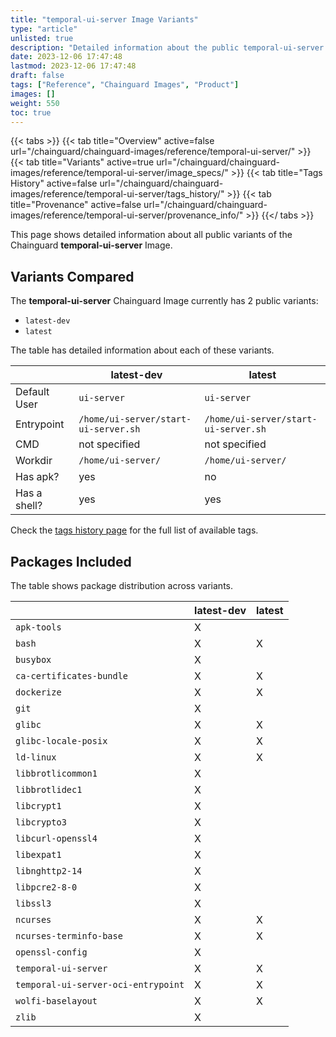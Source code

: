 ```yaml
---
title: "temporal-ui-server Image Variants"
type: "article"
unlisted: true
description: "Detailed information about the public temporal-ui-server Chainguard Image variants"
date: 2023-12-06 17:47:48
lastmod: 2023-12-06 17:47:48
draft: false
tags: ["Reference", "Chainguard Images", "Product"]
images: []
weight: 550
toc: true
---
```


{{< tabs >}}
{{< tab title="Overview" active=false url="/chainguard/chainguard-images/reference/temporal-ui-server/" >}}
{{< tab title="Variants" active=true url="/chainguard/chainguard-images/reference/temporal-ui-server/image_specs/" >}}
{{< tab title="Tags History" active=false url="/chainguard/chainguard-images/reference/temporal-ui-server/tags_history/" >}}
{{< tab title="Provenance" active=false url="/chainguard/chainguard-images/reference/temporal-ui-server/provenance_info/" >}}
{{</ tabs >}}

This page shows detailed information about all public variants of the Chainguard **temporal-ui-server** Image.

## Variants Compared
The **temporal-ui-server** Chainguard Image currently has 2 public variants: 

- `latest-dev`
- `latest`

The table has detailed information about each of these variants.

|              | latest-dev                           | latest                               |
|--------------|--------------------------------------|--------------------------------------|
| Default User | `ui-server`                          | `ui-server`                          |
| Entrypoint   | `/home/ui-server/start-ui-server.sh` | `/home/ui-server/start-ui-server.sh` |
| CMD          | not specified                        | not specified                        |
| Workdir      | `/home/ui-server/`                   | `/home/ui-server/`                   |
| Has apk?     | yes                                  | no                                   |
| Has a shell? | yes                                  | yes                                  |

Check the [tags history page](/chainguard/chainguard-images/reference/temporal-ui-server/tags_history/) for the full list of available tags.

## Packages Included
The table shows package distribution across variants.

|                                     | latest-dev | latest |
|-------------------------------------|------------|--------|
| `apk-tools`                         | X          |        |
| `bash`                              | X          | X      |
| `busybox`                           | X          |        |
| `ca-certificates-bundle`            | X          | X      |
| `dockerize`                         | X          | X      |
| `git`                               | X          |        |
| `glibc`                             | X          | X      |
| `glibc-locale-posix`                | X          | X      |
| `ld-linux`                          | X          | X      |
| `libbrotlicommon1`                  | X          |        |
| `libbrotlidec1`                     | X          |        |
| `libcrypt1`                         | X          |        |
| `libcrypto3`                        | X          |        |
| `libcurl-openssl4`                  | X          |        |
| `libexpat1`                         | X          |        |
| `libnghttp2-14`                     | X          |        |
| `libpcre2-8-0`                      | X          |        |
| `libssl3`                           | X          |        |
| `ncurses`                           | X          | X      |
| `ncurses-terminfo-base`             | X          | X      |
| `openssl-config`                    | X          |        |
| `temporal-ui-server`                | X          | X      |
| `temporal-ui-server-oci-entrypoint` | X          | X      |
| `wolfi-baselayout`                  | X          | X      |
| `zlib`                              | X          |        |

